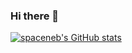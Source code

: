 ### Hi there 👋

[![spaceneb's GitHub stats](https://github-readme-stats.vercel.app/api?username=spaceneb&count_private=true&show_icons=true&bg_color=90,ef08fb,00d4ff&theme=monokai)](https://github.com/anuraghazra/github-readme-stats)
